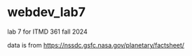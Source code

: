 # webdev_lab7

lab 7 for ITMD 361 fall 2024

data is from https://nssdc.gsfc.nasa.gov/planetary/factsheet/
